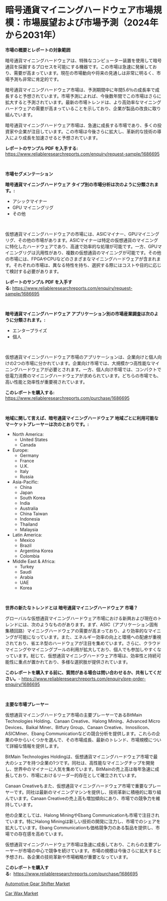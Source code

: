 <p><h1>暗号通貨マイニングハードウェア市場規模：市場展望および市場予測（2024年から2031年）</h1></p><p><strong>市場の概要とレポートの対象範囲</strong></p>
<p><p>暗号通貨マイニングハードウェアは、特殊なコンピューター装置を使用して暗号通貨を採掘するプロセスを可能にする機器です。この市場は急速に発展しており、需要が高まっています。現在の市場動向や将来の見通しは非常に明るく、市場予測も非常に肯定的です。</p><p>暗号通貨マイニングハードウェア市場は、予測期間中に年間5.6％の成長率で成長すると予想されています。市場予測によれば、今後数年間でこの市場はさらに拡大すると予測されています。最新の市場トレンドは、より高効率なマイニングハードウェアの需要が高まっていることを示しており、企業が製品の改良に取り組んでいます。</p><p>暗号通貨マイニングハードウェア市場は、急速に成長する市場であり、多くの投資家や企業が注目しています。この市場は今後さらに拡大し、革新的な技術の導入により成長を加速させると予想されています。</p></p>
<p><strong>レポートのサンプル PDF を入手する:</strong> <a href="https://www.reliableresearchreports.com/enquiry/request-sample/1686695">https://www.reliableresearchreports.com/enquiry/request-sample/1686695</a></p>
<p>&nbsp;</p>
<p><strong>市場セグメンテーション</strong></p>
<p><strong>暗号通貨マイニングハードウェア タイプ別の市場分析は次のように分類されます。:</strong></p>
<p><ul><li>アシックマイナー</li><li>GPU マイニングリグ</li><li>その他</li></ul></p>
<p>&nbsp;</p>
<p><p>仮想通貨マイニングハードウェアの市場には、ASICマイナー、GPUマイニングリグ、その他の市場があります。ASICマイナーは特定の仮想通貨のマイニングに特化したハードウェアであり、高速で効率的な処理が可能です。一方、GPUマイニングリグは汎用性があり、複数の仮想通貨のマイニングが可能です。その他の市場には、FPGAやCPUなどのさまざまなマイニングハードウェアが含まれます。それぞれの市場は、異なる特性を持ち、選択する際にはコストや目的に応じて検討する必要があります。</p></p>
<p><strong>レポートのサンプル PDF を入手する:</strong>&nbsp;<a href="https://www.reliableresearchreports.com/enquiry/request-sample/1686695">https://www.reliableresearchreports.com/enquiry/request-sample/1686695</a></p>
<p>&nbsp;</p>
<p><strong> 暗号通貨マイニングハードウェア アプリケーション別の市場産業調査は次のように分類されます。:</strong></p>
<p><ul><li>エンタープライズ</li><li>個人</li></ul></p>
<p>&nbsp;</p>
<p><p>仮想通貨マイニングハードウェア市場のアプリケーションは、企業向けと個人向けの2つの市場に分かれています。企業向け市場では、大規模かつ高性能なマイニングハードウェアが必要とされます。一方、個人向け市場では、コンパクトで低電力消費のマイニングハードウェアが求められています。どちらの市場でも、高い性能と効率性が重要視されています。</p></p>
<p><strong>このレポートを購入する:</strong>&nbsp; <a href="https://www.reliableresearchreports.com/purchase/1686695">https://www.reliableresearchreports.com/purchase/1686695</a></p>
<p>&nbsp;</p>
<p><strong>地域に関して言えば、暗号通貨マイニングハードウェア 地域ごとに利用可能なマーケットプレーヤーは次のとおりです。:</strong></p>
<p><ul>
    <li>
        North America:
        <ul>
            <li>United States</li>
            <li>Canada</li>
        </ul>
    </li>
    <li>
        Europe:
        <ul>
            <li>Germany</li>
            <li>France</li>
            <li>U.K.</li>
            <li>Italy</li>
            <li>Russia</li>
        </ul>
    </li>
    <li>
        Asia-Pacific:
        <ul>
            <li>China</li>
            <li>Japan</li>
            <li>South Korea</li>
            <li>India</li>
            <li>Australia</li>
            <li>China Taiwan</li>
            <li>Indonesia</li>
            <li>Thailand</li>
            <li>Malaysia</li>
        </ul>
    </li>
    <li>
        Latin America:
        <ul>
            <li>Mexico</li>
            <li>Brazil</li>
            <li>Argentina Korea</li>
            <li>Colombia</li>
        </ul>
    </li>
    <li>
        Middle East & Africa:
        <ul>
            <li>Turkey</li>
            <li>Saudi</li>
            <li>Arabia</li>
            <li>UAE</li>
            <li>Korea</li>
        </ul>
    </li>
    </ul></p>
<p>&nbsp;</p>
<p><strong>世界の新たなトレンドとは 暗号通貨マイニングハードウェア 市場？</strong></p>
<p><p>グローバルな仮想通貨マイニングハードウェア市場における新興および現在のトレンドには、次のようなものがあります。まず、ASIC（アプリケーション固有集積回路）マイニングハードウェアの需要が高まっており、より効率的なマイニングが可能になっています。また、エネルギー効率の向上と環境への配慮が重視されており、省エネ型のハードウェアが注目を集めています。さらに、クラウドマイニングやマイニングプールの利用が拡大しており、個人でも参加しやすくなっています。総じて、仮想通貨マイニングハードウェア市場は、効率性と持続可能性に重点が置かれており、多様な選択肢が提供されています。</p></p>
<p><strong>このレポートを購入する前に、質問がある場合は問い合わせるか、共有してください。</strong>- <a href="https://www.reliableresearchreports.com/enquiry/pre-order-enquiry/1686695">https://www.reliableresearchreports.com/enquiry/pre-order-enquiry/1686695</a></p>
<p>&nbsp;</p>
<p><strong>主要な市場プレーヤー</strong></p>
<p><p>仮想通貨マイニングハードウェア市場の主要プレーヤーであるBitMain Technologies Holding、Canaan Creative、Halong Mining、Advanced Micro Devices、Baikal Miner、Bitfury Group、Canaan Creative、Innosilicon、ASICMiner、Ebang Communicationなどの競合分析を提供します。これらの企業の中からいくつかを選んで、その市場成長、最新のトレンド、市場規模について詳細な情報を提供します。</p><p>BitMain Technologies Holdingは、仮想通貨マイニングハードウェア市場で最大のシェアを持つ企業の1つです。同社は、高性能なマイニングチップを開発し、世界中のマイナーに人気を集めています。BitMainの売上高は毎年急速に成長しており、市場におけるリーダー的存在として確立されています。</p><p>Canaan Creativeもまた、仮想通貨マイニングハードウェア市場で重要なプレーヤーです。同社は最新のマイニングマシンを提供し、技術革新に積極的に取り組んでいます。Canaan Creativeの売上高も増加傾向にあり、市場での競争力を維持しています。</p><p>他の企業としては、Halong MiningやEbang Communicationも市場で注目されています。特にHalong Miningは新しい技術の開発に注力し、市場でのシェアを拡大しています。Ebang Communicationも価格競争力のある製品を提供し、市場での存在感を高めています。</p><p>仮想通貨マイニングハードウェア市場は急速に成長しており、これらの主要プレーヤーが市場の中心で競争を続けています。市場の規模は今後さらに拡大すると予想され、各企業の技術革新や市場戦略が重要となっています。</p></p>
<p><strong>このレポートを購入する:</strong>&nbsp;&nbsp;<a href="https://www.reliableresearchreports.com/purchase/1686695">https://www.reliableresearchreports.com/purchase/1686695</a></p>
<p><p><a href="https://copper-carbon-84f.notion.site/Automotive-Gear-Shifter-Market-Offer-Valuable-Insights-into-Market-Size-Market-Share-Market-Trends-158b1d425a894aaa9bd2c56235dfc5e2">Automotive Gear Shifter Market</a></p><p><a href="https://circular-yam-9b9.notion.site/Car-Wax-Market-Size-Growth-Outlook-from-2024-to-2031-projecting-at-Market-s-Trends-Analysis-by-App-e059d02409fe4e359450a5eb7b295405">Car Wax Market</a></p></p>